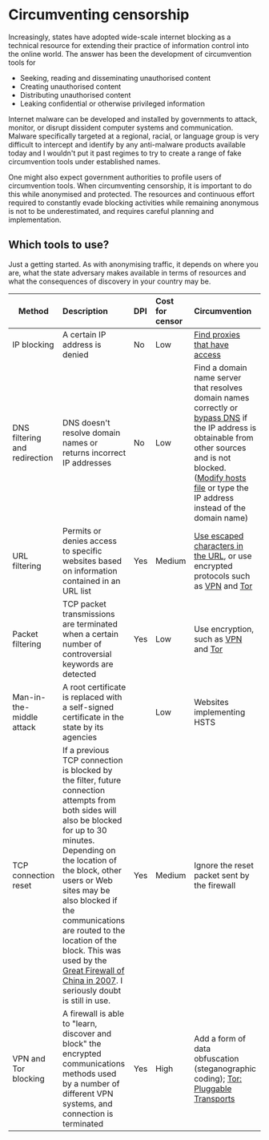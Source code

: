 # Circumventing censorship

Increasingly, states have adopted wide-scale internet blocking as a technical resource for extending their practice of information control into the online world. The answer has been the development of circumvention tools for

  * Seeking, reading and disseminating unauthorised content
  * Creating unauthorised content
  * Distributing unauthorised content
  * Leaking confidential or otherwise privileged information

Internet malware can be developed and installed by governments to attack, monitor, or disrupt dissident computer systems and communication. Malware specifically targeted at a regional, racial, or language group is very difficult to intercept and identify by any anti-malware products available today and I wouldn't put it past regimes to try to create a range of fake circumvention tools under established names. 

One might also expect government authorities to profile users of circumvention tools. When circumventing censorship, it is important to do this while anonymised and protected. The resources and continuous effort required to constantly evade blocking activities while remaining anonymous is not to be underestimated, and requires careful planning and implementation.

## Which tools to use?

Just a getting started. As with anonymising traffic, it depends on where you are, what the state adversary makes available in terms of resources and what the consequences of discovery in your country may be. 

|Method                      |Description                    |DPI |Cost for censor | Circumvention                                                                                                                                                                                                                                                                       |
| --- | :-- | :-- | :-- |:------------------------------------------------------------------------------------------------------------------------------------------------------------------------------------------------------------------------------------------------------------------------------------|
|IP blocking                  |A certain IP address is denied|No  |Low  | [Find proxies that have access](https://snowflake.torproject.org/)                                                                                                                                                                                                                  |
|DNS filtering and redirection|DNS doesn't resolve domain names or returns incorrect IP addresses|No |Low| Find a domain name server that resolves domain names correctly or [bypass DNS](https://skipdns.link/) if the IP address is obtainable from other sources and is not blocked. ([Modify hosts file](../traffic/edit-hosts-file.md) or type the IP address instead of the domain name) |
|URL filtering                |Permits or denies access to specific websites based on information contained in an URL list|Yes|Medium| [Use escaped characters in the URL](https://www.w3schools.com/tags/ref_urlencode.asp), or use encrypted protocols such as [VPN](../traffic/vpn.md) and [Tor](../traffic/tor.md)                                                                                                     |
|Packet filtering             |TCP packet transmissions are terminated when a certain number of controversial keywords are detected|Yes|Low| Use encryption, such as [VPN](../traffic/vpn.md) and [Tor](../traffic/tor.md)                                                                                                                                                                                                       |
|Man-in-the-middle attack     |A root certificate is replaced with a self-signed certificate in the state by its agencies| |Low| Websites implementing HSTS                                                                                                                                                                                                                                                          |
|TCP connection reset         |If a previous TCP connection is blocked by the filter, future connection attempts from both sides will also be blocked for up to 30 minutes. Depending on the location of the block, other users or Web sites may be also blocked if the communications are routed to the location of the block. This was used by the [Great Firewall of China in 2007](http://pages.cs.wisc.edu/~rist/642-spring-2014/chinafirewall.pdf). I seriously doubt is still in use. |Yes |Medium | Ignore the reset packet sent by the firewall                                                                                                                                                                                                                                        |
|VPN and Tor blocking                 |A firewall is able to "learn, discover and block" the encrypted communications methods used by a number of different VPN systems, and connection is terminated|Yes|High| Add a form of data obfuscation (steganographic coding); [Tor: Pluggable Transports](https://www.torproject.org/docs/pluggable-transports.html.en)                                                                                                                                   




